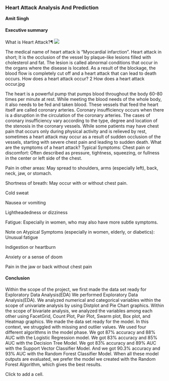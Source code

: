 ### Heart Attack Analysis And Prediction

**Amit Singh**

#### Executive summary

What is Heart Attack?¶
![](../images/Heart_attack_Intro.jpeg)

The medical name of heart attack is “Myocardial infarction”.
Heart attack in short; It is the occlusion of the vessel by plaque-like lesions filled with cholesterol and fat.
The lesion is called abnormal conditions that occur in the organs where the disease is located.
As a result of the blockage, the blood flow is completely cut off and a heart attack that can lead to death occurs.
How does a heart attack occur?
2 How does a heart attack occur.jpg

The heart is a powerful pump that pumps blood throughout the body 60-80 times per minute at rest.
While meeting the blood needs of the whole body, it also needs to be fed and taken blood.
These vessels that feed the heart itself are called coronary arteries.
Coronary insufficiency occurs when there is a disruption in the circulation of the coronary arteries.
The cases of coronary insufficiency vary according to the type, degree and location of the stenosis in the coronary vessels.
While some patients may have chest pain that occurs only during physical activity and is relieved by rest, sometimes a heart attack may occur as a result of sudden occlusion of the vessels, starting with severe chest pain and leading to sudden death.
What are the symptoms of a heart attack?
Typical Symptoms:
Chest pain or discomfort: Often described as pressure, tightness, squeezing, or fullness in the center or left side of the chest.

Pain in other areas: May spread to shoulders, arms (especially left), back, neck, jaw, or stomach.

Shortness of breath: May occur with or without chest pain.

Cold sweat

Nausea or vomiting

Lightheadedness or dizziness

Fatigue: Especially in women, who may also have more subtle symptoms.

Note on Atypical Symptoms (especially in women, elderly, or diabetics):
Unusual fatigue

Indigestion or heartburn

Anxiety or a sense of doom

Pain in the jaw or back without chest pain






#### Conclusion

Within the scope of the project, we first made the data set ready for Exploratory Data Analysis(EDA)
We performed Exploratory Data Analysis(EDA).
We analyzed numerical and categorical variables within the scope of univariate analysis by using Distplot and Pie Chart graphics.
Within the scope of bivariate analysis, we analyzed the variables among each other using FacetGrid, Count Plot, Pair Plot, Swarm plot, Box plot, and Heatmap graphics.
We made the data set ready for the model. In this context, we struggled with missing and outlier values.
We used four different algorithms in the model phase.
We got 87% accuracy and 88% AUC with the Logistic Regression model.
We got 83% accuracy and 85% AUC with the Decision Tree Model.
We got 83% accuracy and 89% AUC with the Support Vector Classifier Model. And we got 90.3% accuracy and 93% AUC with the Random Forest Classifier Model.
When all these model outputs are evaluated, we prefer the model we created with the Random Forest Algorithm, which gives the best results.

Click to add a cell.

